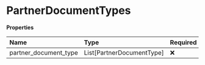 # PartnerDocumentTypes

**Properties**

| Name                  | Type                      | Required | Description |
| :-------------------- | :------------------------ | :------- | :---------- |
| partner_document_type | List[PartnerDocumentType] | ❌       |             |

